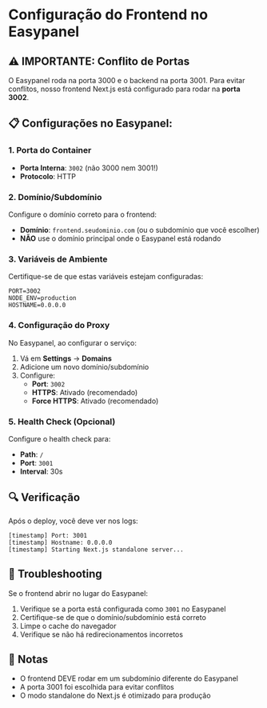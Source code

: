 # Configuração do Frontend no Easypanel

## ⚠️ IMPORTANTE: Conflito de Portas

O Easypanel roda na porta 3000 e o backend na porta 3001. Para evitar conflitos, nosso frontend Next.js está configurado para rodar na **porta 3002**.

## 📋 Configurações no Easypanel:

### 1. **Porta do Container**
- **Porta Interna**: `3002` (não 3000 nem 3001!)
- **Protocolo**: HTTP

### 2. **Domínio/Subdomínio**
Configure o domínio correto para o frontend:
- **Domínio**: `frontend.seudominio.com` (ou o subdomínio que você escolher)
- **NÃO** use o domínio principal onde o Easypanel está rodando

### 3. **Variáveis de Ambiente**
Certifique-se de que estas variáveis estejam configuradas:
```
PORT=3002
NODE_ENV=production
HOSTNAME=0.0.0.0
```

### 4. **Configuração do Proxy**
No Easypanel, ao configurar o serviço:
1. Vá em **Settings** → **Domains**
2. Adicione um novo domínio/subdomínio
3. Configure:
   - **Port**: `3002`
   - **HTTPS**: Ativado (recomendado)
   - **Force HTTPS**: Ativado (recomendado)

### 5. **Health Check** (Opcional)
Configure o health check para:
- **Path**: `/`
- **Port**: `3001`
- **Interval**: 30s

## 🔍 Verificação

Após o deploy, você deve ver nos logs:
```
[timestamp] Port: 3001
[timestamp] Hostname: 0.0.0.0
[timestamp] Starting Next.js standalone server...
```

## 🚨 Troubleshooting

Se o frontend abrir no lugar do Easypanel:
1. Verifique se a porta está configurada como `3001` no Easypanel
2. Certifique-se de que o domínio/subdomínio está correto
3. Limpe o cache do navegador
4. Verifique se não há redirecionamentos incorretos

## 📝 Notas

- O frontend DEVE rodar em um subdomínio diferente do Easypanel
- A porta 3001 foi escolhida para evitar conflitos
- O modo standalone do Next.js é otimizado para produção 